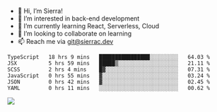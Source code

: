 - 👋 Hi, I’m Sierra!
- 👀 I’m interested in back-end development
- 🌱 I’m currently learning React, Serverless, Cloud
- 💞️ I’m looking to collaborate on learning
- 📫 Reach me via git@sierrac.dev

<!--START_SECTION:waka-->

```text
TypeScript   18 hrs 9 mins   ████████████████░░░░░░░░░   64.03 %
JSX          5 hrs 59 mins   █████▒░░░░░░░░░░░░░░░░░░░   21.11 %
SCSS         2 hrs 4 mins    █▓░░░░░░░░░░░░░░░░░░░░░░░   07.31 %
JavaScript   0 hrs 55 mins   ▓░░░░░░░░░░░░░░░░░░░░░░░░   03.24 %
JSON         0 hrs 42 mins   ▓░░░░░░░░░░░░░░░░░░░░░░░░   02.45 %
YAML         0 hrs 11 mins   ░░░░░░░░░░░░░░░░░░░░░░░░░   00.62 %
```

<!--END_SECTION:waka-->


![](https://hit.yhype.me/github/profile?user_id=7351311)
